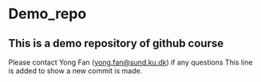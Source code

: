 # Demo_repo
## This is a demo repository of github course
Please contact Yong Fan (yong.fan@sund.ku.dk) if any questions
This line is added to show a new commit is made.
